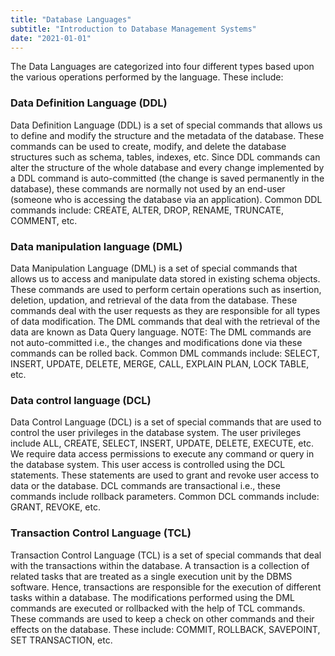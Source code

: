 ```yaml
---
title: "Database Languages"
subtitle: "Introduction to Database Management Systems"
date: "2021-01-01"
---
```


The Data Languages are categorized into four different types based upon the various operations performed by the language. These include:

### Data Definition Language (DDL)

Data Definition Language (DDL) is a set of special commands that allows us to define and modify the structure and the metadata of the database. These commands can be used to create, modify, and delete the database structures such as schema, tables, indexes, etc. Since DDL commands can alter the structure of the whole database and every change implemented by a DDL command is auto-committed (the change is saved permanently in the database), these commands are normally not used by an end-user (someone who is accessing the database via an application). Common DDL commands include: CREATE, ALTER, DROP, RENAME, TRUNCATE, COMMENT, etc.

### Data manipulation language (DML)

Data Manipulation Language (DML) is a set of special commands that allows us to access and manipulate data stored in existing schema objects. These commands are used to perform certain operations such as insertion, deletion, updation, and retrieval of the data from the database. These commands deal with the user requests as they are responsible for all types of data modification. The DML commands that deal with the retrieval of the data are known as Data Query language. NOTE: The DML commands are not auto-committed i.e., the changes and modifications done via these commands can be rolled back. Common DML commands include: SELECT, INSERT, UPDATE, DELETE, MERGE, CALL, EXPLAIN PLAN, LOCK TABLE, etc.

### Data control language (DCL)

Data Control Language (DCL) is a set of special commands that are used to control the user privileges in the database system. The user privileges include ALL, CREATE, SELECT, INSERT, UPDATE, DELETE, EXECUTE, etc. We require data access permissions to execute any command or query in the database system. This user access is controlled using the DCL statements. These statements are used to grant and revoke user access to data or the database. DCL commands are transactional i.e., these commands include rollback parameters. Common DCL commands include: GRANT, REVOKE, etc.

### Transaction Control Language (TCL)

Transaction Control Language (TCL) is a set of special commands that deal with the transactions within the database. A transaction is a collection of related tasks that are treated as a single execution unit by the DBMS software. Hence, transactions are responsible for the execution of different tasks within a database. The modifications performed using the DML commands are executed or rollbacked with the help of TCL commands. These commands are used to keep a check on other commands and their effects on the database. These include: COMMIT, ROLLBACK, SAVEPOINT, SET TRANSACTION, etc.

